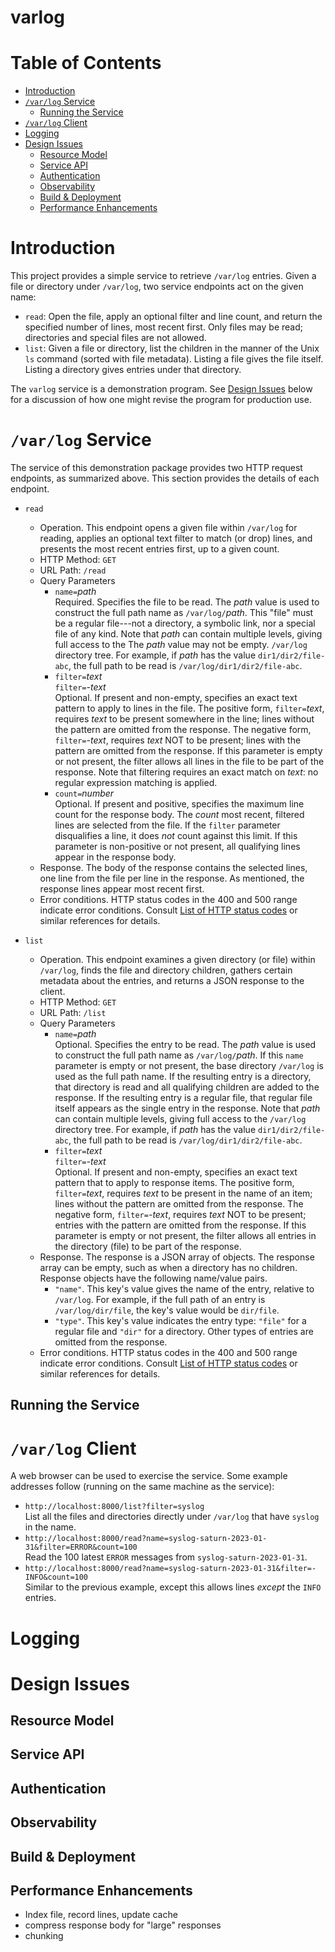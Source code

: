 # varlog

# Table of Contents
* [Introduction](#introduction)
* [`/var/log` Service](#varlog-service)
  * [Running the Service](#running-the-service)
* [`/var/log` Client](#varlog-client)
* [Logging](#logging)
* [Design Issues](#design-issues)
  * [Resource Model](#resource-model)
  * [Service API](#service-api)
  * [Authentication](#authentication)
  * [Observability](#observability)
  * [Build & Deployment](#build-deployment)
  * [Performance Enhancements](#performanc-enhancements)

# Introduction
This project provides a simple service to retrieve `/var/log` entries.
Given a file or directory under `/var/log`, two service endpoints
act on the given name:
* `read`: Open the file, apply an optional filter and line count,
  and return the specified number of lines, most recent first.
  Only files may be read; directories and special files are not allowed.
* `list`: Given a file or directory, list the children in the manner
  of the Unix `ls` command (sorted with file metadata).
  Listing a file gives the file itself.
  Listing a directory gives entries under that directory.

The `varlog` service is a demonstration program.
See [Design Issues](#design-issues) below for a discussion of
how one might revise the program for production use.

# `/var/log` Service

The service of this demonstration package provides two HTTP request endpoints,
as summarized above.
This section provides the details of each endpoint.

* `read`
  * Operation.  This endpoint opens a given file within `/var/log` for reading,
    applies an optional text filter to match (or drop) lines,
    and presents the most recent entries first, up to a given count.
  * HTTP Method: `GET`
  * URL Path: `/read`
  * Query Parameters
    * `name=`_path_ \
      Required.
      Specifies the file to be read.  The _path_ value is used to construct
      the full path name as `/var/log/`_path_.
      This "file" must be a regular file---not a directory, a symbolic link,
      nor a special file of any kind.
      Note that _path_ can contain multiple levels, giving full access to the
      The _path_ value may not be empty.
      `/var/log` directory tree.  For example, if _path_ has the value
      `dir1/dir2/file-abc`, the full path to be read is `/var/log/dir1/dir2/file-abc`.
    * `filter=`_text_ \
      `filter=`_-text_ \
      Optional.
      If present and non-empty, specifies an exact text pattern to apply
      to lines in the file.
      The positive form, `filter=`_text_, requires _text_ to be present somewhere
      in the line;
      lines without the pattern are omitted from the response.
      The negative form, `filter=`_-text_, requires _text_ NOT to be present;
      lines with the pattern are omitted from the response.
      If this parameter is empty or not present, the filter allows all lines
      in the file to be part of the response.
      Note that filtering requires an exact match on _text_: no regular
      expression matching is applied.
    * `count=`_number_ \
      Optional.
      If present and positive, specifies the maximum line count for the response body.
      The _count_ most recent, filtered lines are selected from the file.
      If the `filter` parameter disqualifies a line, it does _not_ count
      against this limit.
      If this parameter is non-positive or not present, all qualifying
      lines appear in the response body.
  * Response.
    The body of the response contains the selected lines, one line from
    the file per line in the response.
    As mentioned, the response lines appear most recent first.
  * Error conditions.
    HTTP status codes in the 400 and 500 range indicate error conditions.
    Consult [List of HTTP status codes](
	    https://en.wikipedia.org/wiki/List_of_HTTP_status_codes
    ) or similar references for details.

* `list`
  * Operation.  This endpoint examines a given directory
    (or file) within `/var/log`,
    finds the file and directory children, gathers certain metadata
    about the entries, and returns a JSON response to the client.
  * HTTP Method: `GET`
  * URL Path: `/list`
  * Query Parameters
    * `name=`_path_ \
      Optional.
      Specifies the entry to be read.  The _path_ value is used to construct
      the full path name as `/var/log/`_path_.
      If this `name` parameter is empty or not present, the base directory
      `/var/log` is used as the full path name.
      If the resulting entry is a directory, that directory is read
      and all qualifying children are added to the response.
      If the resulting entry is a regular file, that regular file itself
      appears as the single entry in the response.
      Note that _path_ can contain multiple levels, giving full access to the
      `/var/log` directory tree.  For example, if _path_ has the value
      `dir1/dir2/file-abc`, the full path to be read is `/var/log/dir1/dir2/file-abc`.
    * `filter=`_text_ \
      `filter=`_-text_ \
      Optional.
      If present and non-empty, specifies an exact text pattern that to apply
      to response items.
      The positive form, `filter=`_text_, requires _text_ to be present
      in the name of an item;
      lines without the pattern are omitted from the response.
      The negative form, `filter=`_-text_, requires _text_ NOT to be present;
      entries with the pattern are omitted from the response.
      If this parameter is empty or not present, the filter allows all entries
      in the directory (file) to be part of the response.
  * Response.
    The response is a JSON array of objects.
    The response array can be empty, such as when a directory has no children.
    Response objects have the following name/value pairs.
    * `"name"`.  This key's value gives the name of the entry, relative to
      `/var/log`.  For example, if the full path of an entry is
      `/var/log/dir/file`, the key's value would be `dir/file`.
    * `"type"`.  This key's value indicates the entry type: `"file"` for a
      regular file and `"dir"` for a directory.
      Other types of entries are omitted from the response.
  * Error conditions.
    HTTP status codes in the 400 and 500 range indicate error conditions.
    Consult [List of HTTP status codes](
	    https://en.wikipedia.org/wiki/List_of_HTTP_status_codes
    ) or similar references for details.

## Running the Service

# `/var/log` Client

A web browser can be used to exercise the service.
Some example addresses follow (running on the same
machine as the service):

* `http://localhost:8000/list?filter=syslog` \
  List all the files and directories directly under `/var/log`
  that have `syslog` in the name.
* `http://localhost:8000/read?name=syslog-saturn-2023-01-31&filter=ERROR&count=100` \
  Read the 100 latest `ERROR` messages from `syslog-saturn-2023-01-31`.
* `http://localhost:8000/read?name=syslog-saturn-2023-01-31&filter=-INFO&count=100` \
  Similar to the previous example, except this allows lines _except_
  the `INFO` entries.


# Logging

# Design Issues

## Resource Model

## Service API

## Authentication

## Observability

## Build & Deployment

## Performance Enhancements
* Index file, record lines, update cache
* compress response body for "large" responses
* chunking
